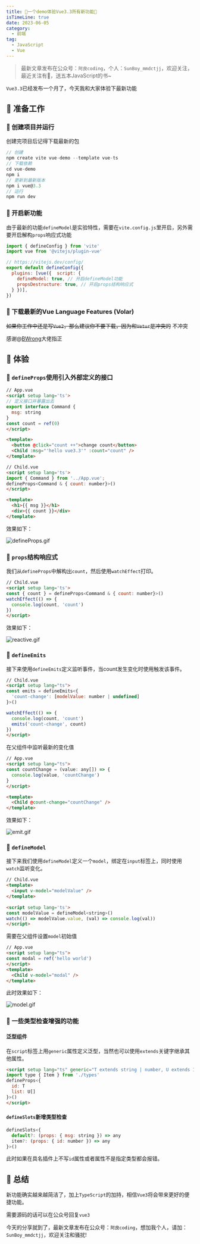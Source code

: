 ```yaml
---
title: 🎉一个demo体验Vue3.3所有新功能🎉
isTimeLine: true
date: 2023-06-05
category:
  - 前端
tag:
  - JavaScript
  - Vue
---
```


> 最新文章发布在公众号：`阿良coding`，个人：`SunBoy_mmdctjj`，欢迎关注，最近关注有🎁，送五本JavaScript的书\~

`Vue3.3`已经发布一个月了，今天我和大家体验下最新功能

## 💎 准备工作

### 🚗 创建项目并运行

创建完项目后记得下载最新的包

```js
// 创建
npm create vite vue-demo --template vue-ts
// 下载依赖
cd vue-demo
npm i
// 更新到最新版本
npm i vue@3.3
// 运行
npm run dev
```

### 🚗 开启新功能

由于最新的功能`defineModel`是实验特性，需要在`vite.config.js`里开启，另外需要开启解构`props`响应式功能

```js
import { defineConfig } from 'vite'
import vue from '@vitejs/plugin-vue'

// https://vitejs.dev/config/
export default defineConfig({
  plugins: [vue({  script: {
    defineModel: true, // 开启defineModel功能
    propsDestructure: true, // 开启props结构响应式
  } })],
})

```

### 🚗 下载最新的Vue Language Features (Volar)

~~如果你工作中还是写`Vue2`，那么建议你不要下载，因为和`Vetur`是冲突的~~
不冲突

感谢@[BWrong](https://juejin.cn/user/3421335914820280)大佬指正

## 🚀 体验

### 🚗 `defineProps`使用引入外部定义的接口

```html
// App.vue
<script setup lang='ts'>
// 定义接口并暴露出去
export interface Command {
  msg: string
}
const count = ref(0)
</script>

<template>
  <button @click="count ++">change count</button>
  <Child :msg="'hello vue3.3'" :count="count" />
</template>
```

```html
// Child.vue
<script setup lang='ts'>
import { Command } from '../App.vue';
defineProps<Command & { count: number}>()
</script>

<template>
  <h1>{{ msg }}</h1>
  <div>{{ count }}</div>
</template>
```

效果如下：

![defineProps.gif](https://p3-juejin.byteimg.com/tos-cn-i-k3u1fbpfcp/acee2ed6b3de4cd589bd032d0b241ea5~tplv-k3u1fbpfcp-watermark.image?)

### 🚗 `props`结构响应式

我们从`defineProps`中解构出`count`，然后使用`watchEffect`打印。

```html
// Child.vue
<script setup lang='ts'>
const { count } = defineProps<Command & { count: number}>()
watchEffect(() => {
  console.log(count, 'count')
})
</script>
```

效果如下：

![reactive.gif](https://p6-juejin.byteimg.com/tos-cn-i-k3u1fbpfcp/6f2420aeeedb4c1b898ab0c7036915e0~tplv-k3u1fbpfcp-watermark.image?)

### 🚗 `defineEmits`

接下来使用`defineEmits`定义监听事件，当count发生变化时使用触发该事件。

```html
// Child.vue
<script setup lang="ts">
const emits = defineEmits<{
  'count-change': [modelValue: number | undefined]
}>()

watchEffect(() => {
  console.log(count, 'count')
  emits('count-change', count)
})
</script>
```

在父组件中监听最新的变化值

```html
// App.vue
<script setup lang="ts">
const countChange = (value: any[]) => {
  console.log(value, 'countChange')
}
</script>

<template>
  <Child @count-change="countChange" />
</template>
```

效果如下：

![emit.gif](https://p1-juejin.byteimg.com/tos-cn-i-k3u1fbpfcp/b6ef124cb662499eabfbdd26b2008f2a~tplv-k3u1fbpfcp-watermark.image?)

### 🚗 `defineModel`

接下来我们使用`defineModel`定义一个`model`，绑定在`input`标签上，同时使用`watch`监听变化。

```html
// Child.vue
<template>
  <input v-model="modelValue" />
</template>
  
<script setup lang='ts'>
const modelValue = defineModel<string>()
watch(() => modelValue.value, (val) => console.log(val))
</script>
```

需要在父组件设置`model`初始值

```html
// App.vue
<script setup lang="ts">
const modal = ref('hello world')
</script>
<template>
  <Child v-model="modal" />
</template>
```

此时效果如下：

![model.gif](https://p1-juejin.byteimg.com/tos-cn-i-k3u1fbpfcp/2da118161fce47668897a425bcd7283c~tplv-k3u1fbpfcp-watermark.image?)

### 🚗 一些类型检查增强的功能

#### 泛型组件

在`script`标签上用`generic`属性定义泛型，当然也可以使用`extends`关键字继承其他属性。

```html
<script setup lang="ts" generic="T extends string | number, U extends Item">
import type { Item } from './types'
defineProps<{
  id: T
  list: U[]
}>()
</script>
```

#### `defineSlots`新增类型检查

```js
defineSlots<{
  default?: (props: { msg: string }) => any
  item?: (props: { id: number }) => any
}>()
```

此时如果在具名插件上不写`id`属性或者属性不是指定类型都会报错。

## 🎉 总结

新功能确实越来越简洁了，加上`TypeScript`的加持，相信`Vue3`将会带来更好的便捷功能。

需要源码的话可以在公众号回复`vue3`

今天的分享就到了，最新文章发布在公众号：`阿良coding`，想加我个人，请加：`SunBoy_mmdctjj`，欢迎关注和骚扰!
